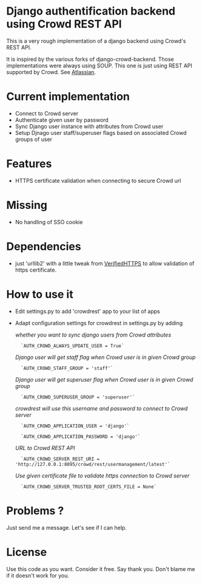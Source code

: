 Django authentification backend using Crowd REST API
====================================================

This is a very rough implementation of a django backend
using Crowd's REST API.

It is inspired by the various forks of django-crowd-backend.
Those implementations were always using SOUP.
This one is just using REST API supported by Crowd. 
See [Atlassian](https://developer.atlassian.com/display/CROWDDEV/Crowd+REST+APIs).

Current implementation
======================

- Connect to Crowd server
- Authenticate given user by password
- Sync Django user instance with attributes from Crowd user
- Setup Djnago user staff/superuser flags based on associated Crowd groups of user

Features
========

- HTTPS certificate validation when connecting to secure Crowd url

Missing
=======

- No handling of SSO cookie

Dependencies
============

- just 'urllib2' with a little tweak from [VerifiedHTTPS](https://github.com/josephturnerjr/urllib2.VerifiedHTTPS)
  to allow validation of https certificate.

How to use it
=============

- Edit settings.py to add 'crowdrest' app to your list of apps

- Adapt configuration settings for crowdrest in settings.py by adding
	
	_whether you want to sync django users from Crowd attributes_
	
		`AUTH_CROWD_ALWAYS_UPDATE_USER = True`
    
	_Django user will get staff flag when Crowd user is in given Crowd group_
	
		`AUTH_CROWD_STAFF_GROUP = 'staff'`
    
	_Django user will get superuser flag when Crowd user is in given Crowd group_
	
		`AUTH_CROWD_SUPERUSER_GROUP = 'superuser'`
    
	_crowdrest will use this username and password to connect to Crowd server_
	
		`AUTH_CROWD_APPLICATION_USER = 'django'`
	
		`AUTH_CROWD_APPLICATION_PASSWORD = 'django'`
    
	_URL to Crowd REST API_
	
		`AUTH_CROWD_SERVER_REST_URI = 'http://127.0.0.1:8095/crowd/rest/usermanagement/latest'`
    
	_Use given certificate file to validate https connection to Crowd server_
	
		`AUTH_CROWD_SERVER_TRUSTED_ROOT_CERTS_FILE = None`
  
Problems ?
==========

Just send me a message. Let's see if I can help.

License
=======

Use this code as you want. Consider it free. Say thank you. Don't blame me if it doesn't work for you.